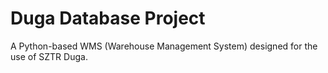# Duga Database Project
A Python-based WMS (Warehouse Management System) designed for the use of SZTR Duga.
